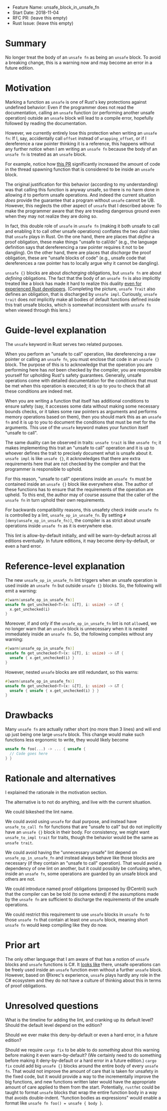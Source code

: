 - Feature Name: unsafe_block_in_unsafe_fn
- Start Date: 2018-11-04
- RFC PR: (leave this empty)
- Rust Issue: (leave this empty)

# Summary
[summary]: #summary

No longer treat the body of an `unsafe fn` as being an `unsafe` block.  To avoid
a breaking change, this is a warning now and may become an error in a future
edition.

# Motivation
[motivation]: #motivation

Marking a function as `unsafe` is one of Rust's key protections against
undefined behavior: Even if the programmer does not read the documentation,
calling an `unsafe` function (or performing another unsafe operation) outside an
`unsafe` block will lead to a compile error, hopefully followed by reading the
documentation.

However, we currently entirely lose this protection when writing an `unsafe fn`:
If I, say, accidentally call `offset` instead of `wrapping_offset`, or if I
dereference a raw pointer thinking it is a reference, this happens without any
further notice when I am writing an `unsafe fn` because the body of an `unsafe
fn` is treated as an `unsafe` block.

For example, notice how
[this PR](https://github.com/rust-lang/rust/pull/55043/files) significantly
increased the amount of code in the thread spawning function that is considered
to be inside an `unsafe` block.

The original justification for this behavior (according to my understanding) was
that calling this function is anyway unsafe, so there is no harm done in
allowing *it* to perform unsafe operations.  And indeed the current situation
*does* provide the guarantee that a program without `unsafe` cannot be UB.
However, this neglects the other aspect of `unsafe` that I described above: To
make the programmer aware that they are treading dangerous ground even when they
may not realize they are doing so.

In fact, this double role of `unsafe` in `unsafe fn` (making it both unsafe to
call and enabling it to call other unsafe operations) conflates the two *dual*
roles that `unsafe` plays in Rust.  On the one hand, there are places that
*define* a proof obligation, these make things "unsafe to call/do" (e.g., the
language definition says that dereferencing a raw pointer requires it not to be
dangling).  On the other hand, there are places that *discharge* the proof
obligation, these are "unsafe blocks of code" (e.g., unsafe code that
dereferences a raw pointer has to locally argue why it cannot be dangling).

`unsafe {}` blocks are about *discharging* obligations, but `unsafe fn` are
about *defining* obligations.  The fact that the body of an `unsafe fn` is also
implicitly treated like a block has made it hard to realize this duality
[even for experienced Rust developers][unsafe-dual].  (Completing the picture,
`unsafe Trait` also defines an obligation, that is discharged by `unsafe impl`.
Curiously, `unsafe trait` does *not* implicitly make all bodies of default
functions defined inside this trait unsafe blocks, which is somewhat
inconsistent with `unsafe fn` when viewed through this lens.)

[unsafe-dual]: https://github.com/rust-lang/rfcs/pull/2585#issuecomment-577852430

# Guide-level explanation
[guide-level-explanation]: #guide-level-explanation

The `unsafe` keyword in Rust serves two related purposes.

When you perform an "unsafe to call" operation, like dereferencing a raw pointer
or calling an `unsafe fn`, you must enclose that code in an `unsafe {}` block.
The purpose of this is to acknowledge that the operation you are performing here
has *not* been checked by the compiler, you are responsible yourself for
upholding Rust's safety guarantees.  Generally, unsafe operations come with
detailed documentation for the conditions that must be met when this operation
is executed; it is up to you to check that all these conditions are indeed met.

When you are writing a function that itself has additional conditions to ensure
safety (say, it accesses some data without making some necessary bounds checks,
or it takes some raw pointers as arguments and performs memory operations based
on them), then you should mark this as an `unsafe fn` and it is up to you to
document the conditions that must be met for the arguments.  This use of the
`unsafe` keyword makes your function itself "unsafe to call".

The same duality can be observed in traits: `unsafe trait` is like `unsafe fn`;
it makes implementing this trait an "unsafe to call" operation and it is up to
whoever defines the trait to precisely document what is unsafe about it.
`unsafe impl` is like `unsafe {}`, it acknowledges that there are extra
requirements here that are not checked by the compiler and that the programmer
is responsible to uphold.

For this reason, "unsafe to call" operations inside an `unsafe fn` must be
contained inside an `unsafe {}` block like everywhere else.  The author of these
functions has to ensure that the requirements of the operation are upheld.  To
this end, the author may of course assume that the caller of the `unsafe fn` in
turn uphold their own requirements.

For backwards compatibility reasons, this unsafety check inside `unsafe fn` is
controlled by a lint, `unsafe_op_in_unsafe_fn`.  By setting
`#[deny(unsafe_op_in_unsafe_fn)]`, the compiler is as strict about unsafe
operations inside `unsafe fn` as it is everywhere else.

This lint is allow-by-default initially, and will be warn-by-default across all
editions eventually.  In future editions, it may become deny-by-default, or even
a hard error.

# Reference-level explanation
[reference-level-explanation]: #reference-level-explanation

The new `unsafe_op_in_unsafe_fn` lint triggers when an unsafe operation is used
inside an `unsafe fn` but outside `unsafe {}` blocks.  So, the following will
emit a warning:

```rust
#[warn(unsafe_op_in_unsafe_fn)]
unsafe fn get_unchecked<T>(x: &[T], i: usize) -> &T {
  x.get_unchecked(i)
}
```

Moreover, if and only if the `unsafe_op_in_unsafe_fn` lint is not `allow`ed, we
no longer warn that an `unsafe` block is unnecessary when it is nested
immediately inside an `unsafe fn`.  So, the following compiles without any
warning:

```rust
#[warn(unsafe_op_in_unsafe_fn)]
unsafe fn get_unchecked<T>(x: &[T], i: usize) -> &T {
  unsafe { x.get_unchecked(i) }
}
```

However, nested `unsafe` blocks are still redundant, so this warns:

```rust
#[warn(unsafe_op_in_unsafe_fn)]
unsafe fn get_unchecked<T>(x: &[T], i: usize) -> &T {
  unsafe { unsafe { x.get_unchecked(i) } }
}
```

# Drawbacks
[drawbacks]: #drawbacks

Many `unsafe fn` are actually rather short (no more than 3 lines) and will end
up just being one large `unsafe` block.  This change would make such functions
less ergonomic to write, they would likely become

```rust
unsafe fn foo(...) -> ... { unsafe {
  // Code goes here
} }
```

# Rationale and alternatives
[rationale-and-alternatives]: #rationale-and-alternatives

I explained the rationale in the motivation section.

The alternative is to not do anything, and live with the current situation.

We could bikeshed the lint name.

We could avoid using `unsafe` for dual purpose, and instead have `unsafe_to_call
fn` for functions that are "unsafe to call" but do not implicitly have an
`unsafe {}` block in their body.  For consistency, we might want `unsafe_to_impl
trait` for traits, though the behavior would be the same as `unsafe trait`.

We could avoid having the "unnecessary unsafe" lint depend on
`unsafe_op_in_unsafe_fn` and instead always behave like those blocks are
necessary (if they contain an "unsafe to call" operation).  That would avoid a
dependency of one lint on another, but it could possibly be confusing when,
inside an `unsafe fn`, some operations are guarded by an unsafe block and others
are not.

We could introduce named proof obligations (proposed by @Centril) such that the
compiler can be be told (to some extend) if the assumptions made by the `unsafe
fn` are sufficient to discharge the requirements of the unsafe operations.

We could restrict this requirement to use `unsafe` blocks in `unsafe fn` to
those `unsafe fn` that contain at least one `unsafe` block, meaning short
`unsafe fn` would keep compiling like they do now.

# Prior art
[prior-art]: #prior-art

The only other language that I am aware of that has a notion of `unsafe` blocks
and `unsafe` functions is C#.  It
[looks like](https://docs.microsoft.com/en-us/dotnet/csharp/language-reference/keywords/unsafe)
there, unsafe operations can be freely used inside an `unsafe` function even
without a further `unsafe` block.  However, based on @Ixrec's experience,
`unsafe` plays hardly any role in the C# ecosystem and they do not have a
culture of thinking about this in terms of proof obligations.

# Unresolved questions
[unresolved-questions]: #unresolved-questions

What is the timeline for adding the lint, and cranking up its default level?
Should the default level depend on the edition?

Should we ever make this deny-by-default or even a hard error, in a future
edition?

Should we require `cargo fix` to be able to do *something* about this warning
before making it even warn-by-default?  (We certainly need to do something
before making it deny-by-default or a hard error in a future edition.)  `cargo
fix` could add big `unsafe {}` blocks around the entire body of every `unsafe
fn`.  That would not improve the amount of care that is taken for unsafety in
the fixed code, but it would provide a way to the incrementally improve the big
functions, and new functions written later would have the appropriate amount of
care applied to them from the start.  Potentially, `rustfmt` could be taught to
format `unsafe` blocks that wrap the entire function body in a way that avoids
double-indent.  "function bodies as expressions" would enable a format like
`unsafe fn foo() = unsafe { body }`.
